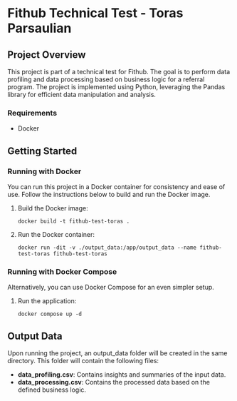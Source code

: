 # Fithub Technical Test - Toras Parsaulian

## Project Overview

This project is part of a technical test for Fithub. The goal is to perform data profiling and data processing based on business logic for a referral program. The project is implemented using Python, leveraging the Pandas library for efficient data manipulation and analysis.

### Requirements
- Docker

## Getting Started

### Running with Docker

You can run this project in a Docker container for consistency and ease of use. Follow the instructions below to build and run the Docker image.

1. Build the Docker image:

    `docker build -t fithub-test-toras .`

2. Run the Docker container:

    `docker run -dit -v ./output_data:/app/output_data --name fithub-test-toras fithub-test-toras`

### Running with Docker Compose

Alternatively, you can use Docker Compose for an even simpler setup.

1. Run the application:

    `docker compose up -d`

## Output Data

Upon running the project, an output_data folder will be created in the same directory. This folder will contain the following files:
- **data_profiling.csv**: Contains insights and summaries of the input data.
- **data_processing.csv**: Contains the processed data based on the defined business logic.
